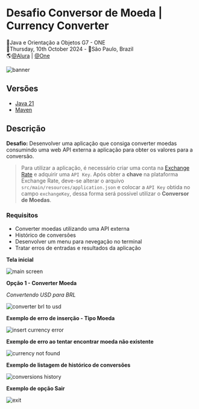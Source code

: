 # Desafio Conversor de Moeda | Currency Converter
🚩Java e Orientação a Objetos G7 - ONE<br>
📅Thursday, 10th October 2024 - 📍São Paulo, Brazil<br>
🌎[@Alura](https://www.alura.com.br/) | [@One](https://www.oracle.com/br/)<br>

![banner](https://github.com/user-attachments/assets/9a8694d4-639a-406f-896a-36098f1b504e)

## Versões
- [Java 21](https://docs.oracle.com/en/java/javase/21/)
- [Maven](https://maven.apache.org/what-is-maven.html)

## Descrição
**Desafio:** Desenvolver uma aplicação que consiga converter moedas consumindo uma web API externa a aplicação para obter os valores para a conversão.

> Para utilizar a aplicação, é necessário criar uma conta na [Exchange Rate](https://www.exchangerate-api.com/) e adquirir uma `API Key`. Após obter a **chave** na plataforma Exchange Rate, deve-se alterar o arquivo `src/main/resources/application.json` e colocar a `API Key` obtida no campo `exchangeKey`, dessa forma será possivel utilizar o **Conversor de Moedas**.

### Requisitos
- Converter moedas utilizando uma API externa
- Histórico de conversões
- Desenvolver um menu para nevegação no terminal
- Tratar erros de entradas e resultados da aplicação

**Tela inicial**

![main screen](https://github.com/user-attachments/assets/4134ce4b-5cf9-4a9d-8604-bb4b5457e4a2)

**Opção 1 - Converter Moeda**

_Convertendo USD para BRL_

![converter brl to usd](https://github.com/user-attachments/assets/ca02781c-b83a-4fb5-8017-a32ff43d0207)

**Exemplo de erro de inserção - Tipo Moeda**

![insert currency error](https://github.com/user-attachments/assets/18e34962-20e3-4e4f-96c7-f571dba89e5e)

**Exemplo de erro ao tentar encontrar moeda não existente**

![currency not found](https://github.com/user-attachments/assets/40f24e09-b65a-4f5a-ba08-95151a6d619b)

**Exemplo de listagem de histórico de conversões**

![conversions history](https://github.com/user-attachments/assets/c2202579-1c79-43ad-b28d-96caa63d7601)

**Exemplo de opção Sair**

![exit](https://github.com/user-attachments/assets/07484f5f-188d-4c06-83d8-99d9f3df0562)

